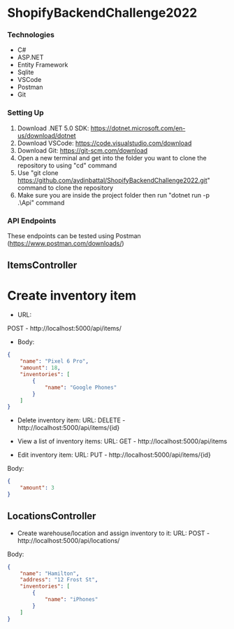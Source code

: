# ShopifyBackendChallenge2022

### Technologies
* C#
* ASP.NET
* Entity Framework
* Sqlite
* VSCode
* Postman
* Git

### Setting Up
1. Download .NET 5.0 SDK: https://dotnet.microsoft.com/en-us/download/dotnet
2. Download VSCode: https://code.visualstudio.com/download
3. Download Git: https://git-scm.com/download
4. Open a new terminal and get into the folder you want to clone the repository to using "cd" command
5. Use "git clone https://github.com/aydinbattal/ShopifyBackendChallenge2022.git" command to clone the repository
6. Make sure you are inside the project folder then run "dotnet run -p .\Api\" command

### API Endpoints
These endpoints can be tested using Postman (https://www.postman.com/downloads/)

## ItemsController
# Create inventory item

* URL:

POST - http://localhost:5000/api/items/ 

* Body:
```json
{
    "name": "Pixel 6 Pro",
    "amount": 18,
    "inventories": [
        {
            "name": "Google Phones"
        }
    ]
}
```

* Delete inventory item:
URL:
DELETE - http://localhost:5000/api/items/{id} 

* View a list of inventory items:
URL:
GET - http://localhost:5000/api/items

* Edit inventory item:
URL:
PUT - http://localhost:5000/api/items/{id}

Body:
```json
{
    "amount": 3
}
```

## LocationsController
* Create warehouse/location and assign inventory to it:
URL: 
POST - http://localhost:5000/api/locations/

Body:
```json
{
    "name": "Hamilton",
    "address": "12 Frost St",
    "inventories": [
        {
            "name": "iPhones"
        }
    ]
}
```


